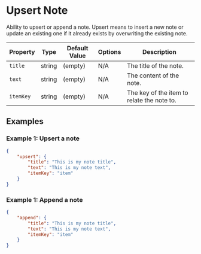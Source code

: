 # Upsert Note

Ability to upsert or append a note. Upsert means to insert a new note or update an existing one if it already exists by overwriting the existing note.

| Property                 | Type    | Default Value  | Options        | Description                                                                 |
|--------------------------|---------|----------------|----------------|-----------------------------------------------------------------------------|
| `title`                  | string  | (empty)        | N/A            | The title of the note. |
| `text`                | string  | (empty)        | N/A            | The content of the note. |
| `itemKey`               | string  | (empty)        | N/A            | The key of the item to relate the note to. |


## Examples

### Example 1: Upsert a note
```json
{
    "upsert": {
        "title": "This is my note title",
        "text": "This is my note text",
        "itemKey": "item"
    }
}
```

### Example 1: Append a note
```json
{
    "append": {
        "title": "This is my note title",
        "text": "This is my note text",
        "itemKey": "item"
    }
}
```